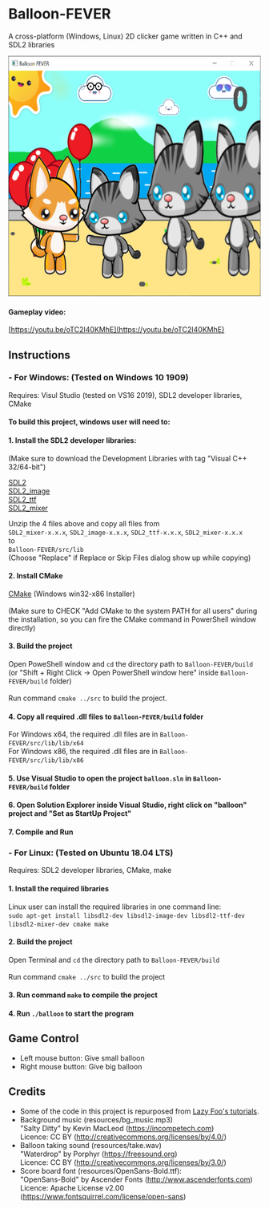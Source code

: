 # Balloon-FEVER
A cross-platform (Windows, Linux) 2D clicker game written in C++ and SDL2 libraries

<img src="resources/preview.PNG" width="600px" height="479px"></img>

#### Gameplay video:
[https://youtu.be/oTC2I40KMhE](https://youtu.be/oTC2I40KMhE)

## Instructions

### - For Windows: (Tested on Windows 10 1909)
Requires: Visul Studio (tested on VS16 2019), SDL2 developer libraries, CMake

#### To build this project, windows user will need to:
#### 1. Install the SDL2 developer libraries:
(Make sure to download the Development Libraries with tag "Visual C++ 32/64-bit")<br>

[SDL2](https://www.libsdl.org/download-2.0.php)<br/> 
[SDL2_image](https://www.libsdl.org/projects/SDL_image/)<br/>
[SDL2_ttf](https://www.libsdl.org/projects/SDL_ttf/)<br/>
[SDL2_mixer](https://www.libsdl.org/projects/SDL_mixer/)<br/>

Unzip the 4 files above and copy all files from</br>
`SDL2_mixer-x.x.x`, `SDL2_image-x.x.x`, `SDL2_ttf-x.x.x`, `SDL2_mixer-x.x.x`</br>
to</br>
`Balloon-FEVER/src/lib`</br>
(Choose "Replace" if Replace or Skip Files dialog show up while copying)

#### 2. Install CMake
[CMake](https://cmake.org/download/)
(Windows win32-x86 Installer)</br>
</br>
(Make sure to CHECK "Add CMake to the system PATH for all users" during the installation, so you can fire the CMake command in PowerShell window directly)</br>

#### 3. Build the project
Open PoweShell window and `cd` the directory path to `Balloon-FEVER/build`</br>
(or "Shift + Right Click -> Open PowerShell window here" inside `Balloon-FEVER/build` folder)</br>
</br>
Run command `cmake ../src` to build the project.

#### 4. Copy all required .dll files to `Balloon-FEVER/build` folder
For Windows x64, the required .dll files are in `Balloon-FEVER/src/lib/lib/x64`</br>
For Windows x86, the required .dll files are in `Balloon-FEVER/src/lib/lib/x86`</br>

#### 5. Use Visual Studio to open the project `balloon.sln` in `Balloon-FEVER/build` folder
#### 6. Open Solution Explorer inside Visual Studio, right click on "balloon" project and "Set as StartUp Project"
#### 7. Compile and Run

### - For Linux: (Tested on Ubuntu 18.04 LTS)
Requires: SDL2 developer libraries, CMake, make

#### 1. Install the required libraries
Linux user can install the required libraries in one command line:</br>
`sudo apt-get install libsdl2-dev libsdl2-image-dev libsdl2-ttf-dev libsdl2-mixer-dev cmake make`

#### 2. Build the project
Open Terminal and `cd` the directory path to `Balloon-FEVER/build`</br>
</br>
Run command `cmake ../src` to build the project

#### 3. Run command `make` to compile the project
#### 4. Run `./balloon` to start the program

## Game Control
- Left mouse button: Give small balloon
- Right mouse button: Give big balloon

## Credits
 - Some of the code in this project is repurposed from [Lazy Foo's tutorials](http://lazyfoo.net/tutorials/SDL/index.php).
 - Background music (resources/bg_music.mp3)
<br>"Salty Ditty" by Kevin MacLeod (https://incompetech.com)
<br>Licence: CC BY (http://creativecommons.org/licenses/by/4.0/)
 - Balloon taking sound (resources/take.wav)
 <br>"Waterdrop" by Porphyr (https://freesound.org)
 <br>Licence: CC BY (http://creativecommons.org/licenses/by/3.0/)
 - Score board font (resources/OpenSans-Bold.ttf): 
<br>"OpenSans-Bold" by Ascender Fonts (http://www.ascenderfonts.com) 
<br>Licence: Apache License v2.00 (https://www.fontsquirrel.com/license/open-sans)
